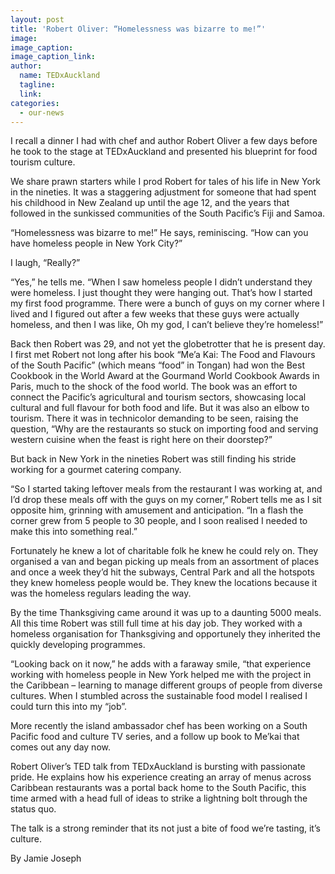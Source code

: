 ```yaml
---
layout: post
title: 'Robert Oliver: “Homelessness was bizarre to me!”'
image:
image_caption:
image_caption_link:
author:
  name: TEDxAuckland
  tagline:
  link:
categories:
  - our-news
---
```


I recall a dinner I had with chef and author Robert Oliver a few days before he took to the stage at TEDxAuckland and presented his blueprint for food tourism culture.

We share prawn starters while I prod Robert for tales of his life in New York in the nineties. It was a staggering adjustment for someone that had spent his childhood in New Zealand up until the age 12, and the years that followed in the sunkissed communities of the South Pacific’s Fiji and Samoa.

“Homelessness was bizarre to me!” He says, reminiscing. “How can you have homeless people in New York City?”

I laugh, “Really?”

“Yes,” he tells me. “When I saw homeless people I didn’t understand they were homeless. I just thought they were hanging out. That’s how I started my first food programme. There were a bunch of guys on my corner where I lived and I figured out after a few weeks that these guys were actually homeless, and then I was like, Oh my god, I can’t believe they’re homeless!”

Back then Robert was 29, and not yet the globetrotter that he is present day. I first met Robert not long after his book “Me’a Kai: The Food and Flavours of the South Pacific” (which means “food” in Tongan) had won the Best Cookbook in the World Award at the Gourmand World Cookbook Awards in Paris, much to the shock of the food world. The book was an effort to connect the Pacific’s agricultural and tourism sectors, showcasing local cultural and full flavour for both food and life. But it was also an elbow to tourism. There it was in technicolor demanding to be seen, raising the question, “Why are the restaurants so stuck on importing food and serving western cuisine when the feast is right here on their doorstep?”

But back in New York in the nineties Robert was still finding his stride working for a gourmet catering company.

“So I started taking leftover meals from the restaurant I was working at, and I’d drop these meals off with the guys on my corner,” Robert tells me as I sit opposite him, grinning with amusement and anticipation. “In a flash the corner grew from 5 people to 30 people, and I soon realised I needed to make this into something real.”

Fortunately he knew a lot of charitable folk he knew he could rely on. They organised a van and began picking up meals from an assortment of places and once a week they’d hit the subways, Central Park and all the hotspots they knew homeless people would be. They knew the locations because it was the homeless regulars leading the way.

By the time Thanksgiving came around it was up to a daunting 5000 meals. All this time Robert was still full time at his day job. They worked with a homeless organisation for Thanksgiving and opportunely they inherited the quickly developing programmes.

“Looking back on it now,” he adds with a faraway smile, “that experience working with homeless people in New York helped me with the project in the Caribbean – learning to manage different groups of people from diverse cultures. When I stumbled across the sustainable food model I realised I could turn this into my “job”.

More recently the island ambassador chef has been working on a South Pacific food and culture TV series, and a follow up book to Me’kai that comes out any day now.

Robert Oliver’s TED talk from TEDxAuckland is bursting with passionate pride. He explains how his experience creating an array of menus across Caribbean restaurants was a portal back home to the South Pacific, this time armed with a head full of ideas to strike a lightning bolt through the status quo.

The talk is a strong reminder that its not just a bite of food we’re tasting, it’s culture.

By Jamie Joseph
